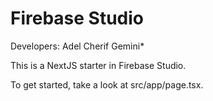 # Firebase Studio
Developers:
    Adel Cherif
    Gemini*

This is a NextJS starter in Firebase Studio.

To get started, take a look at src/app/page.tsx.
